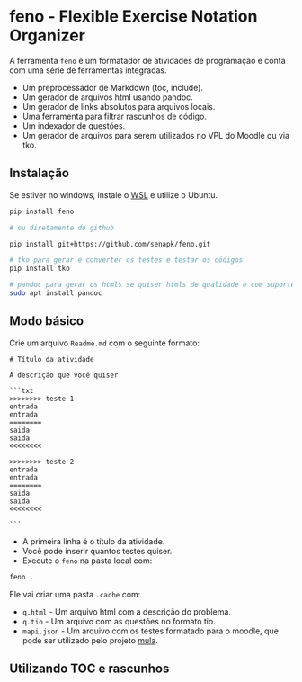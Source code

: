# feno - Flexible Exercise Notation Organizer

A ferramenta `feno` é um formatador de atividades de programação e conta com uma série de ferramentas integradas.

- Um preprocessador de Markdown (toc, include).
- Um gerador de arquivos html usando pandoc.
- Um gerador de links absolutos para arquivos locais.
- Uma ferramenta para filtrar rascunhos de código.
- Um indexador de questões.
- Um gerador de arquivos para serem utilizados no VPL do Moodle ou via tko.

## Instalação

Se estiver no windows, instale o [WSL](https://docs.microsoft.com/pt-br/windows/wsl/install) e utilize o Ubuntu.

```bash
pip install feno

# ou diretamente do github

pip install git+https://github.com/senapk/feno.git

# tko para gerar e converter os testes e testar os códigos
pip install tko

# pandoc para gerar os htmls se quiser htmls de qualidade e com suporte a latex
sudo apt install pandoc
```

## Modo básico

Crie um arquivo `Readme.md` com o seguinte formato:

    # Título da atividade

    A descrição que você quiser

    ```txt
    >>>>>>>> teste 1
    entrada
    entrada
    ========
    saida
    saida
    <<<<<<<<
    
    >>>>>>>> teste 2
    entrada
    entrada
    ========
    saida
    saida
    <<<<<<<<

    ```

- A primeira linha é o título da atividade.
- Você pode inserir quantos testes quiser.
- Execute o `feno` na pasta local com:

```bash
feno .
```

Ele vai criar uma pasta `.cache` com:

- `q.html` - Um arquivo html com a descrição do problema.
- `q.tio` - Um arquivo com as questões no formato tio.
- `mapi.json` - Um arquivo com os testes formatado para o moodle, que pode ser utilizado pelo projeto [mula](https://github.com/senapk/mula).

## Utilizando TOC e rascunhos


